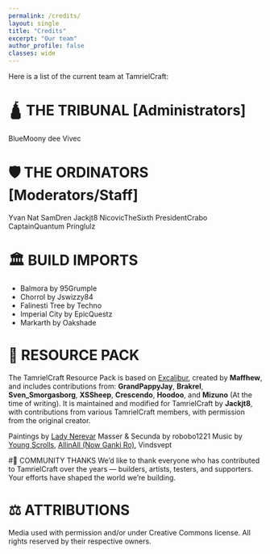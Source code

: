 ```yaml
---
permalink: /credits/
layout: single
title: "Credits"
excerpt: "Our team"
author_profile: false
classes: wide
---
```


Here is a list of the current team at TamrielCraft:

# 🛕 THE TRIBUNAL [Administrators]
BlueMoony dee Vivec


# 🛡️ THE ORDINATORS [Moderators/Staff]
Yvan Nat SamDren Jackjt8 NicovicTheSixth PresidentCrabo CaptainQuantum Pringlulz


# 🏛️ BUILD IMPORTS
- Balmora by 95Grumple
- Chorrol by Jswizzy84
- Falinesti Tree by Techno
- Imperial City by EpicQuestz
- Markarth by Oakshade


# 🎨 RESOURCE PACK
The TamrielCraft Resource Pack is based on [Excalibur](https://modrinth.com/resourcepack/excal), created by **Maffhew**, and includes contributions from: **GrandPappyJay**, **Brakrel**, **Sven_Smorgasborg**, **XSSheep**, **Crescendo**, **Hoodoo**, and **Mizuno** (At the time of writing).
It is maintained and modified for TamrielCraft by **Jackjt8**, with contributions from various TamrielCraft members, with permission from the original creator.

Paintings by [Lady Nerevar](https://ladynerevar.com/)
Masser & Secunda by robobo1221
Music by [Young Scrolls](https://www.youtube.com/youngscrolls), [AllinAll (Now Ganki Ro)](https://www.youtube.com/channel/UCDmZ0jUxY4vB6LHFk7d-ovg), Vindsvept


#🙏 COMMUNITY THANKS
We’d like to thank everyone who has contributed to TamrielCraft over the years — builders, artists, testers, and supporters. Your efforts have shaped the world we’re building.


# ⚖️ ATTRIBUTIONS
Media used with permission and/or under Creative Commons license. All rights reserved by their respective owners.
